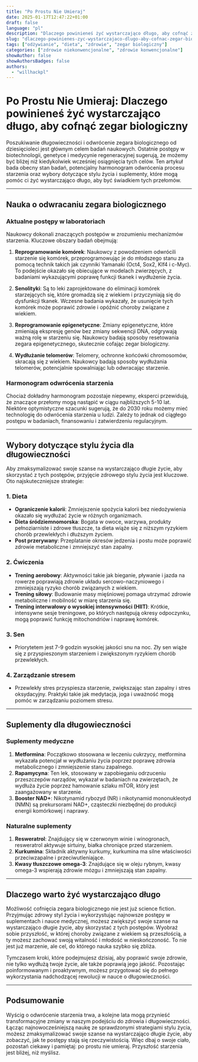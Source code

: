 ```yaml
---
title: "Po Prostu Nie Umieraj"
date: 2025-01-17T12:47:22+01:00
draft: false
language: "pl"
description: "Dlaczego powinieneś żyć wystarczająco długo, aby cofnąć zegar biologiczny"
slug: "dlaczego-powinienes-zyc-wystarczajaco-dlugo-aby-cofnac-zegar-biologiczny"
tags: ["odżywianie", "dieta", "zdrowie", "zegar biologiczny"]
categories: ["zdrowie niekonwencjonalne", "zdrowie konwencjonalne"]
showAuthor: false
showAuthorsBadges: false
authors:
  - "willhackpl"
---
```

# Po Prostu Nie Umieraj: Dlaczego powinieneś żyć wystarczająco długo, aby cofnąć zegar biologiczny

Poszukiwanie długowieczności i odwrócenie zegara biologicznego od dziesięcioleci jest głównym celem badań naukowych. Ostatnie postępy w biotechnologii, genetyce i medycynie regeneracyjnej sugerują, że możemy być bliżej niż kiedykolwiek wcześniej osiągnięcia tych celów. Ten artykuł bada obecny stan badań, potencjalny harmonogram odwrócenia procesu starzenia oraz wybory dotyczące stylu życia i suplementy, które mogą pomóc ci żyć wystarczająco długo, aby być świadkiem tych przełomów.

---

## Nauka o odwracaniu zegara biologicznego

### Aktualne postępy w laboratoriach
Naukowcy dokonali znaczących postępów w zrozumieniu mechanizmów starzenia. Kluczowe obszary badań obejmują:

1. **Reprogramowanie komórek**: Naukowcy z powodzeniem odwrócili starzenie się komórek, przeprogramowując je do młodszego stanu za pomocą technik takich jak czynniki Yamanaki (Oct4, Sox2, Klf4 i c-Myc). To podejście okazało się obiecujące w modelach zwierzęcych, z badaniami wykazującymi poprawę funkcji tkanek i wydłużenie życia.

2. **Senolityki**: Są to leki zaprojektowane do eliminacji komórek starzejących się, które gromadzą się z wiekiem i przyczyniają się do dysfunkcji tkanek. Wczesne badania wykazały, że usunięcie tych komórek może poprawić zdrowie i opóźnić choroby związane z wiekiem.

3. **Reprogramowanie epigenetyczne**: Zmiany epigenetyczne, które zmieniają ekspresję genów bez zmiany sekwencji DNA, odgrywają ważną rolę w starzeniu się. Naukowcy badają sposoby resetowania zegara epigenetycznego, skutecznie cofając zegar biologiczny.

4. **Wydłużanie telomerów**: Telomery, ochronne końcówki chromosomów, skracają się z wiekiem. Naukowcy badają sposoby wydłużania telomerów, potencjalnie spowalniając lub odwracając starzenie.

### Harmonogram odwrócenia starzenia
Chociaż dokładny harmonogram pozostaje niepewny, eksperci przewidują, że znaczące przełomy mogą nastąpić w ciągu najbliższych 5-10 lat. Niektóre optymistyczne szacunki sugerują, że do 2030 roku możemy mieć technologię do odwrócenia starzenia u ludzi. Zależy to jednak od ciągłego postępu w badaniach, finansowaniu i zatwierdzeniu regulacyjnym.

---

## Wybory dotyczące stylu życia dla długowieczności

Aby zmaksymalizować swoje szanse na wystarczająco długie życie, aby skorzystać z tych postępów, przyjęcie zdrowego stylu życia jest kluczowe. Oto najskuteczniejsze strategie:

### 1. **Dieta**
- **Ograniczenie kalorii**: Zmniejszenie spożycia kalorii bez niedożywienia okazało się wydłużać życie w różnych organizmach.
- **Dieta śródziemnomorska**: Bogata w owoce, warzywa, produkty pełnoziarniste i zdrowe tłuszcze, ta dieta wiąże się z niższym ryzykiem chorób przewlekłych i dłuższym życiem.
- **Post przerywany**: Przeplatanie okresów jedzenia i postu może poprawić zdrowie metaboliczne i zmniejszyć stan zapalny.

### 2. **Ćwiczenia**
- **Trening aerobowy**: Aktywności takie jak bieganie, pływanie i jazda na rowerze poprawiają zdrowie układu sercowo-naczyniowego i zmniejszają ryzyko chorób związanych z wiekiem.
- **Trening siłowy**: Budowanie masy mięśniowej pomaga utrzymać zdrowie metaboliczne i mobilność w miarę starzenia się.
- **Trening interwałowy o wysokiej intensywności (HIIT)**: Krótkie, intensywne sesje treningowe, po których następują okresy odpoczynku, mogą poprawić funkcję mitochondriów i naprawę komórek.

### 3. **Sen**
- Priorytetem jest 7-9 godzin wysokiej jakości snu na noc. Zły sen wiąże się z przyspieszonym starzeniem i zwiększonym ryzykiem chorób przewlekłych.

### 4. **Zarządzanie stresem**
- Przewlekły stres przyspiesza starzenie, zwiększając stan zapalny i stres oksydacyjny. Praktyki takie jak medytacja, joga i uważność mogą pomóc w zarządzaniu poziomem stresu.

---

## Suplementy dla długowieczności

### Suplementy medyczne
1. **Metformina**: Początkowo stosowana w leczeniu cukrzycy, metformina wykazała potencjał w wydłużaniu życia poprzez poprawę zdrowia metabolicznego i zmniejszenie stanu zapalnego.
2. **Rapamycyna**: Ten lek, stosowany w zapobieganiu odrzuceniu przeszczepów narządów, wykazał w badaniach na zwierzętach, że wydłuża życie poprzez hamowanie szlaku mTOR, który jest zaangażowany w starzenie.
3. **Booster NAD+**: Nikotynamid rybozyd (NR) i nikotynamid mononukleotyd (NMN) są prekursorami NAD+, cząsteczki niezbędnej do produkcji energii komórkowej i naprawy.

### Naturalne suplementy
1. **Resweratrol**: Znajdujący się w czerwonym winie i winogronach, resweratrol aktywuje sirtuiny, białka chroniące przed starzeniem.
2. **Kurkumina**: Składnik aktywny kurkumy, kurkumina ma silne właściwości przeciwzapalne i przeciwutleniające.
3. **Kwasy tłuszczowe omega-3**: Znajdujące się w oleju rybnym, kwasy omega-3 wspierają zdrowie mózgu i zmniejszają stan zapalny.

---

## Dlaczego warto żyć wystarczająco długo

Możliwość cofnięcia zegara biologicznego nie jest już science fiction. Przyjmując zdrowy styl życia i wykorzystując najnowsze postępy w suplementach i nauce medycznej, możesz zwiększyć swoje szanse na wystarczająco długie życie, aby skorzystać z tych postępów. Wyobraź sobie przyszłość, w której choroby związane z wiekiem są przeszłością, a ty możesz zachować swoją witalność i młodość w nieskończoność. To nie jest już marzenie, ale cel, do którego nauka szybko się zbliża.

Tymczasem kroki, które podejmujesz dzisiaj, aby poprawić swoje zdrowie, nie tylko wydłużą twoje życie, ale także poprawią jego jakość. Pozostając poinformowanym i proaktywnym, możesz przygotować się do pełnego wykorzystania nadchodzącej rewolucji w nauce o długowieczności.

---

## Podsumowanie

Wyścig o odwrócenie starzenia trwa, a kolejne lata mogą przynieść transformacyjne zmiany w naszym podejściu do zdrowia i długowieczności. Łącząc najnowocześniejszą naukę ze sprawdzonymi strategiami stylu życia, możesz zmaksymalizować swoje szanse na wystarczająco długie życie, aby zobaczyć, jak te postępy stają się rzeczywistością. Więc dbaj o swoje ciało, pozostań ciekawy i pamiętaj: po prostu nie umieraj. Przyszłość starzenia jest bliżej, niż myślisz.

